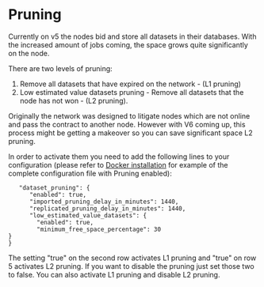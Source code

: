 # Pruning

Currently on v5 the nodes bid and store all datasets in their databases. With the increased amount of jobs coming, the space grows quite significantly on the node. 

There are two levels of pruning:

1. Remove all datasets that have expired on the network - \(L1 pruning\)
2. Low estimated value datasets pruning - Remove all datasets that the node has not won - \(L2 pruning\).

Originally the network was designed to litigate nodes which are not online and pass the contract to another node. However with V6 coming up, this process might be getting a makeover so you can save significant space L2 pruning.

In order to activate them you need to add the following lines to your configuration \(please refer to [Docker installation](../node-installations/docker.md#5-setup-the-configuration-file) for example of the complete configuration file with Pruning enabled\):

```text
   "dataset_pruning": {
      "enabled": true,
      "imported_pruning_delay_in_minutes": 1440,
      "replicated_pruning_delay_in_minutes": 1440,
      "low_estimated_value_datasets": {
        "enabled": true,
        "minimum_free_space_percentage": 30
}
}

```

The setting "true" on the second row activates L1 pruning and "true" on row 5 activates L2 pruning. If you want to disable the pruning just set those two to false. You can also activate L1 pruning and disable L2 pruning.

